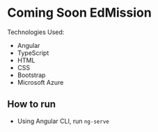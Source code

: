 # Coming Soon EdMission

Technologies Used:
- Angular
- TypeScript
- HTML
- CSS
- Bootstrap
- Microsoft Azure

## How to run
- Using Angular CLI, run `ng-serve`
